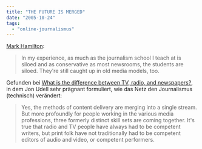 ```yaml
---
title: "THE FUTURE IS MERGED"
date: "2005-10-24"
tags: 
  - "online-journalismus"
---
```


[Mark Hamilton](http://www.tamark.ca/students/?p=1759):

> In my experience, as much as the journalism school I teach at is siloed and as conservative as most newsrooms, the students are siloed. They're still caught up in old media models, too.

Gefunden bei [What is the difference between TV, radio, and newspapers?](http://weblog.infoworld.com/udell/2005/10/21.html#a1326), in dem Jon Udell sehr prägnant formuliert, wie das Netz den Journalismus (technisch) verändert:

> Yes, the methods of content delivery are merging into a single stream. But more profoundly for people working in the various media professions, three formerly distinct skill sets are coming together. It's true that radio and TV people have always had to be competent writers, but print folk have not traditionally had to be competent editors of audio and video, or competent performers.
